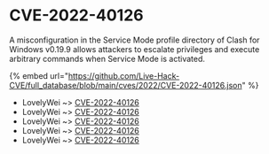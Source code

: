 # CVE-2022-40126

A misconfiguration in the Service Mode profile directory of Clash for Windows v0.19.9 allows attackers to escalate privileges and execute arbitrary commands when Service Mode is activated.

{% embed url="https://github.com/Live-Hack-CVE/full_database/blob/main/cves/2022/CVE-2022-40126.json" %}


* LovelyWei ~> [CVE-2022-40126](https://www.alice-snow.ru/2022/database/cve-2022-40126/cve-2022-40126-lovelywei)
* LovelyWei ~> [CVE-2022-40126](https://www.alice-snow.ru/2022/database/cve-2022-40126/cve-2022-40126-lovelywei)
* LovelyWei ~> [CVE-2022-40126](https://www.alice-snow.ru/2022/database/cve-2022-40126/cve-2022-40126-lovelywei)
* LovelyWei ~> [CVE-2022-40126](https://www.alice-snow.ru/2022/database/cve-2022-40126/cve-2022-40126-lovelywei)
* LovelyWei ~> [CVE-2022-40126](https://www.alice-snow.ru/2022/database/cve-2022-40126/cve-2022-40126-lovelywei)